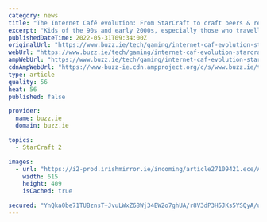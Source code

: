 ```yaml
---
category: news
title: "The Internet Café evolution: From StarCraft to craft beers & retro games"
excerpt: "Kids of the 90s and early 2000s, especially those who travelled to Asia and Australia, will remember internet cafes. For most they were places where one went to print documents and check their email."
publishedDateTime: 2022-05-31T09:34:00Z
originalUrl: "https://www.buzz.ie/tech/gaming/internet-caf-evolution-starcraft-craft-27109414"
webUrl: "https://www.buzz.ie/tech/gaming/internet-caf-evolution-starcraft-craft-27109414"
ampWebUrl: "https://www.buzz.ie/tech/gaming/internet-caf-evolution-starcraft-craft-27109414.amp"
cdnAmpWebUrl: "https://www-buzz-ie.cdn.ampproject.org/c/s/www.buzz.ie/tech/gaming/internet-caf-evolution-starcraft-craft-27109414.amp"
type: article
quality: 56
heat: 56
published: false

provider:
  name: buzz.ie
  domain: buzz.ie

topics:
  - StarCraft 2

images:
  - url: "https://i2-prod.irishmirror.ie/incoming/article27109421.ece/ALTERNATES/s615/0_Article-esport-2.png"
    width: 615
    height: 409
    isCached: true

secured: "YnQka0be71TUBznsT+JvuLWxZ68Wj34EW2o7ghUA/r8V3dP3H5JKs5YSQyA/umx2eC15mPcNslPnRd9WCsK6p7ZgS84+i1emQRZqJgxZw5B1cO6jvWLAvGgprokHMOFKMovCbQ34P4EJ11O/QnixVmJ+SlSyu9QGivTpmO3OE+gcS5XC43c7davZyeVS5363EWaOP5sThevfVoLL0Jx1+6zWUX4Zu09V5RCqk1w9C1aJexP8/1KTP5dCEPvdneqV9YgRXma26HGBZxim0sT+r/2aUYCL6hwsE1ECCG0ge7g9mSc/QxhFMiWc25PrUNTOIuKheOPWx21+/ssyo8uJw/zIA4kh9bD/iDBNG58VcYQ=;LU/sZAjBlDJuyaZ/dB8OiQ=="
---
```


